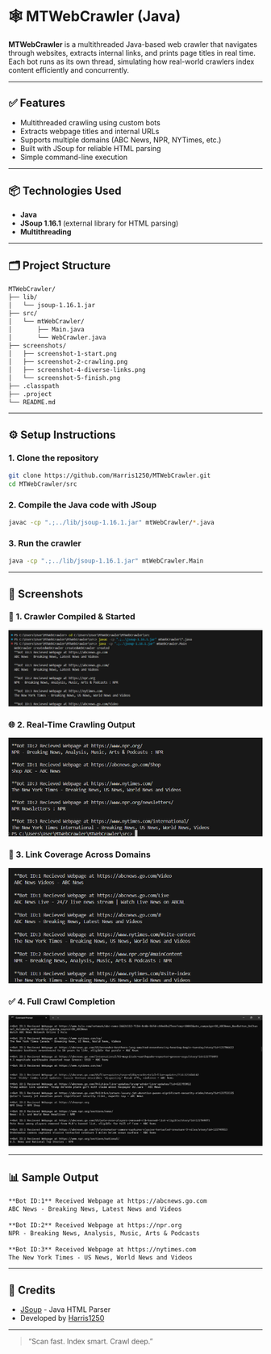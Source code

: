 # 🕸️ MTWebCrawler (Java)

**MTWebCrawler** is a multithreaded Java-based web crawler that navigates through websites, extracts internal links, and prints page titles in real time. Each bot runs as its own thread, simulating how real-world crawlers index content efficiently and concurrently.

---

## ✅ Features

- Multithreaded crawling using custom bots  
- Extracts webpage titles and internal URLs  
- Supports multiple domains (ABC News, NPR, NYTimes, etc.)  
- Built with JSoup for reliable HTML parsing  
- Simple command-line execution

---

## 📦 Technologies Used

- **Java**  
- **JSoup 1.16.1** (external library for HTML parsing)  
- **Multithreading**

---

## 🗂️ Project Structure

```
MTWebCrawler/
├── lib/
│   └── jsoup-1.16.1.jar
├── src/
│   └── mtWebCrawler/
│       ├── Main.java
│       └── WebCrawler.java
├── screenshots/
│   ├── screenshot-1-start.png
│   ├── screenshot-2-crawling.png
│   ├── screenshot-4-diverse-links.png
│   └── screenshot-5-finish.png
├── .classpath
├── .project
└── README.md
```

---

## ⚙️ Setup Instructions

### 1. Clone the repository
```bash
git clone https://github.com/Harris1250/MTWebCrawler.git
cd MTWebCrawler/src
```

### 2. Compile the Java code with JSoup
```bash
javac -cp ".;../lib/jsoup-1.16.1.jar" mtWebCrawler/*.java
```

### 3. Run the crawler
```bash
java -cp ".;../lib/jsoup-1.16.1.jar" mtWebCrawler.Main
```

---

## 📸 Screenshots

### 🧵 1. Crawler Compiled & Started
![Start](screenshots/screenshot-1-start.png)

### 🌐 2. Real-Time Crawling Output
![Crawling](screenshots/screenshot-2-crawling.png)

### 🔗 3. Link Coverage Across Domains
![Links](screenshots/screenshot-4-diverse-links.png)

### ✅ 4. Full Crawl Completion
![Finish](screenshots/screenshot-5-finish.png)

---

## 📊 Sample Output

```text
**Bot ID:1** Received Webpage at https://abcnews.go.com
ABC News - Breaking News, Latest News and Videos

**Bot ID:2** Received Webpage at https://npr.org
NPR - Breaking News, Analysis, Music, Arts & Podcasts

**Bot ID:3** Received Webpage at https://nytimes.com
The New York Times - US News, World News and Videos
```

---

## 🙌 Credits

- [JSoup](https://jsoup.org/) - Java HTML Parser  
- Developed by [Harris1250](https://github.com/Harris1250)

---

> “Scan fast. Index smart. Crawl deep.”
